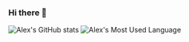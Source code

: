 ### Hi there 👋

<!--
**alexhyang/alexhyang** is a ✨ _special_ ✨ repository because its `README.md` (this file) appears on your GitHub profile.

Here are some ideas to get you started:

- 🔭 I’m currently working on ...
- 🌱 I’m currently learning ...
- 👯 I’m looking to collaborate on ...
- 🤔 I’m looking for help with ...
- 💬 Ask me about ...
- 📫 How to reach me: ...
- 😄 Pronouns: ...
- ⚡ Fun fact: ...
-->

![Alex's GitHub stats](https://github-readme-stats.vercel.app/api?username=alexhyang&show_icons=true)
![Alex's Most Used Language](https://github-readme-stats.vercel.app/api/top-langs/?username=alexhyang&layout=compact)
